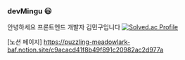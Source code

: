 ### devMingu 😃

안녕하세요 프론트엔드 개발자 김민구입니다
[![Solved.ac Profile](http://mazassumnida.wtf/api/v2/generate_badge?boj=rooster100)](https://solved.ac/rooster100/)

[노션 페이지]
https://puzzling-meadowlark-baf.notion.site/c9acacd41f8b49f891c20982ac2d977a
